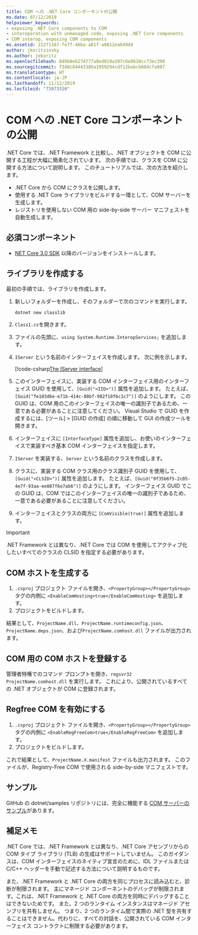 ```yaml
---
title: COM への .NET Core コンポーネントの公開
ms.date: 07/12/2019
helpviewer_keywords:
- exposing .NET Core components to COM
- interoperation with unmanaged code, exposing .NET Core components
- COM interop, exposing COM components
ms.assetid: 21271167-fe7f-46ba-a81f-a6812ea649d4
author: jkoritzinsky
ms.author: jekoritz
ms.openlocfilehash: 8d9b8eb274777a0ed019a207c6e8610cc73ec390
ms.sourcegitcommit: f348c84443380a1959294cdf12babcb804cfa987
ms.translationtype: HT
ms.contentlocale: ja-JP
ms.lasthandoff: 11/12/2019
ms.locfileid: "73973310"
---
```

# <a name="exposing-net-core-components-to-com"></a>COM への .NET Core コンポーネントの公開

.NET Core では、.NET Framework と比較し、.NET オブジェクトを COM に公開する工程が大幅に簡素化されています。 次の手順では、クラスを COM に公開する方法について説明します。 このチュートリアルでは、次の方法を紹介します。

- .NET Core から COM にクラスを公開します。
- 使用する .NET Core ライブラリをビルドする一環として、COM サーバーを生成します。
- レジストリを使用しない COM 用の side-by-side サーバー マニフェストを自動生成します。

## <a name="prerequisites"></a>必須コンポーネント

- [NET Core 3.0 SDK](https://dotnet.microsoft.com/download) 以降のバージョンをインストールします。

## <a name="create-the-library"></a>ライブラリを作成する

最初の手順では、ライブラリを作成します。

1. 新しいフォルダーを作成し、そのフォルダーで次のコマンドを実行します。
    
    ```dotnetcli
    dotnet new classlib
    ```

2. `Class1.cs`を開きます。
3. ファイルの先頭に、`using System.Runtime.InteropServices;` を追加します。
4. `IServer` という名前のインターフェイスを作成します。 次に例を示します。

   [!code-csharp[The IServer interface](~/samples/core/extensions/COMServerDemo/COMContract/IServer.cs)]

5. このインターフェイスに、実装する COM インターフェイス用のインターフェイス GUID を使用して、`[Guid("<IID>")]` 属性を追加します。 たとえば、`[Guid("fe103d6e-e71b-414c-80bf-982f18f6c1c7")]` のようにします。 この GUID は、COM 用のこのインターフェイスの唯一の識別子であるため、一意である必要があることに注意してください。 Visual Studio で GUID を作成するには、[ツール] > [GUID の作成] の順に移動して GUI の作成ツールを開きます。
6. インターフェイスに `[InterfaceType]` 属性を追加し、お使いのインターフェイスで実装すべき基本 COM インターフェイスを指定します。
7. `IServer` を実装する、`Server` という名前のクラスを作成します。
8. クラスに、実装する COM クラス用のクラス識別子 GUID を使用して、`[Guid("<CLSID>")]` 属性を追加します。 たとえば、`[Guid("9f35b6f5-2c05-4e7f-93aa-ee087f6e7ab6")]` のようにします。 インターフェイス GUID でこの GUID は、COM ではこのインターフェイスの唯一の識別子であるため、一意である必要があることに注意してください。
9. インターフェイスとクラスの両方に `[ComVisible(true)]` 属性を追加します。

> [!IMPORTANT]
> .NET Framework とは異なり、.NET Core では COM を使用してアクティブ化したいすべてのクラスの CLSID を指定する必要があります。

## <a name="generate-the-com-host"></a>COM ホストを生成する

1. `.csproj` プロジェクト ファイルを開き、`<PropertyGroup></PropertyGroup>` タグの内側に `<EnableComHosting>true</EnableComHosting>` を追加します。
2. プロジェクトをビルドします。

結果として、`ProjectName.dll`、`ProjectName.runtimeconfig.json`、`ProjectName.deps.json`、および`ProjectName.comhost.dll` ファイルが出力されます。

## <a name="register-the-com-host-for-com"></a>COM 用の COM ホストを登録する

管理者特権でのコマンド プロンプトを開き、`regsvr32 ProjectName.comhost.dll` を実行します。 これにより、公開されているすべての .NET オブジェクトが COM に登録されます。

## <a name="enabling-regfree-com"></a>Regfree COM を有効にする

1. `.csproj` プロジェクト ファイルを開き、`<PropertyGroup></PropertyGroup>` タグの内側に `<EnableRegFreeCom>true</EnableRegFreeCom>` を追加します。
2. プロジェクトをビルドします。

これで結果として、`ProjectName.X.manifest` ファイルも出力されます。 このファイルが、Registry-Free COM で使用される side-by-side マニフェストです。

## <a name="sample"></a>サンプル

GitHub の dotnet/samples リポジトリには、完全に機能する [COM サーバーのサンプル](https://github.com/dotnet/samples/tree/master/core/extensions/COMServerDemo)があります。

## <a name="additional-notes"></a>補足メモ

.NET Core では、.NET Framework とは異なり、.NET Core アセンブリからの COM タイプ ライブラリ (TLB) の生成はサポートしていません。 このガイダンスは、COM インターフェイスのネイティブ宣言のために、IDL ファイルまたは C/C++ ヘッダーを手動で記述する方法について説明するものです。

また、.NET Framework と .NET Core の両方を同じプロセスに読み込むと、診断が制限されます。 主にマネージド コンポーネントのデバッグが制限されます。これは、.NET Framework と .NET Core の両方を同時にデバッグすることはできないためです。 また、2 つのランタイム インスタンスはマネージド アセンブリを共有しません。 つまり、2 つのランタイム間で実際の .NET 型を共有することはできません。代わりに、すべての対話を、公開されている COM インターフェイス コントラクトに制限する必要があります。
